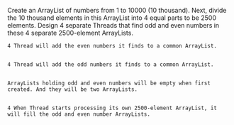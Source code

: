 Create an ArrayList of numbers from 1 to 10000 (10 thousand). Next, divide the 10 thousand elements in this ArrayList into 4 equal parts to be 2500 elements. Design 4 separate Threads that find odd and even numbers in these 4 separate 2500-element ArrayLists.


    4 Thread will add the even numbers it finds to a common ArrayList.


    4 Thread will add the odd numbers it finds to a common ArrayList.


    ArrayLists holding odd and even numbers will be empty when first created. And they will be two ArrayLists.


    4 When Thread starts processing its own 2500-element ArrayList, it will fill the odd and even number ArrayLists.
